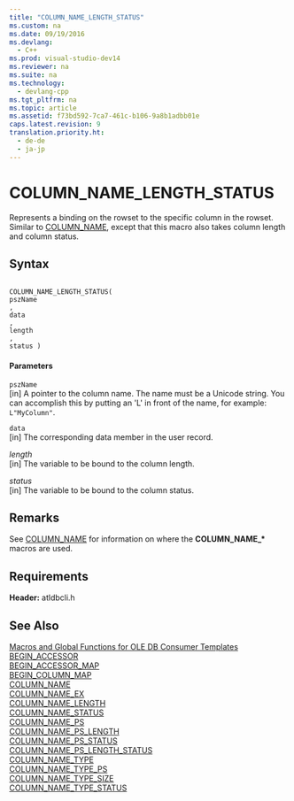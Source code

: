 ```yaml
---
title: "COLUMN_NAME_LENGTH_STATUS"
ms.custom: na
ms.date: 09/19/2016
ms.devlang: 
  - C++
ms.prod: visual-studio-dev14
ms.reviewer: na
ms.suite: na
ms.technology: 
  - devlang-cpp
ms.tgt_pltfrm: na
ms.topic: article
ms.assetid: f73bd592-7ca7-461c-b106-9a8b1adbb01e
caps.latest.revision: 9
translation.priority.ht: 
  - de-de
  - ja-jp
---
```

# COLUMN_NAME_LENGTH_STATUS
Represents a binding on the rowset to the specific column in the rowset. Similar to [COLUMN_NAME](../vs140/COLUMN_NAME.md), except that this macro also takes column length and column status.  
  
## Syntax  
  
```  
  
COLUMN_NAME_LENGTH_STATUS(  
pszName  
,   
data  
,   
length  
,   
status )  
```  
  
#### Parameters  
 `pszName`  
 [in] A pointer to the column name. The name must be a Unicode string. You can accomplish this by putting an 'L' in front of the name, for example: `L"MyColumn"`.  
  
 `data`  
 [in] The corresponding data member in the user record.  
  
 *length*  
 [in] The variable to be bound to the column length.  
  
 *status*  
 [in] The variable to be bound to the column status.  
  
## Remarks  
 See [COLUMN_NAME](../vs140/COLUMN_NAME.md) for information on where the **COLUMN_NAME_\*** macros are used.  
  
## Requirements  
 **Header:** atldbcli.h  
  
## See Also  
 [Macros and Global Functions for OLE DB Consumer Templates](../vs140/Macros-and-Global-Functions-for-OLE-DB-Consumer-Templates.md)   
 [BEGIN_ACCESSOR](../vs140/BEGIN_ACCESSOR.md)   
 [BEGIN_ACCESSOR_MAP](../vs140/BEGIN_ACCESSOR_MAP.md)   
 [BEGIN_COLUMN_MAP](../vs140/BEGIN_COLUMN_MAP.md)   
 [COLUMN_NAME](../vs140/COLUMN_NAME.md)   
 [COLUMN_NAME_EX](../vs140/COLUMN_NAME_EX.md)   
 [COLUMN_NAME_LENGTH](../vs140/COLUMN_NAME_LENGTH.md)   
 [COLUMN_NAME_STATUS](../vs140/COLUMN_NAME_STATUS.md)   
 [COLUMN_NAME_PS](../vs140/COLUMN_NAME_PS.md)   
 [COLUMN_NAME_PS_LENGTH](../vs140/COLUMN_NAME_PS_LENGTH.md)   
 [COLUMN_NAME_PS_STATUS](../vs140/COLUMN_NAME_PS_STATUS.md)   
 [COLUMN_NAME_PS_LENGTH_STATUS](../vs140/COLUMN_NAME_PS_LENGTH_STATUS.md)   
 [COLUMN_NAME_TYPE](../vs140/COLUMN_NAME_TYPE.md)   
 [COLUMN_NAME_TYPE_PS](../vs140/COLUMN_NAME_TYPE_PS.md)   
 [COLUMN_NAME_TYPE_SIZE](../vs140/COLUMN_NAME_TYPE_SIZE.md)   
 [COLUMN_NAME_TYPE_STATUS](../vs140/COLUMN_NAME_TYPE_STATUS.md)